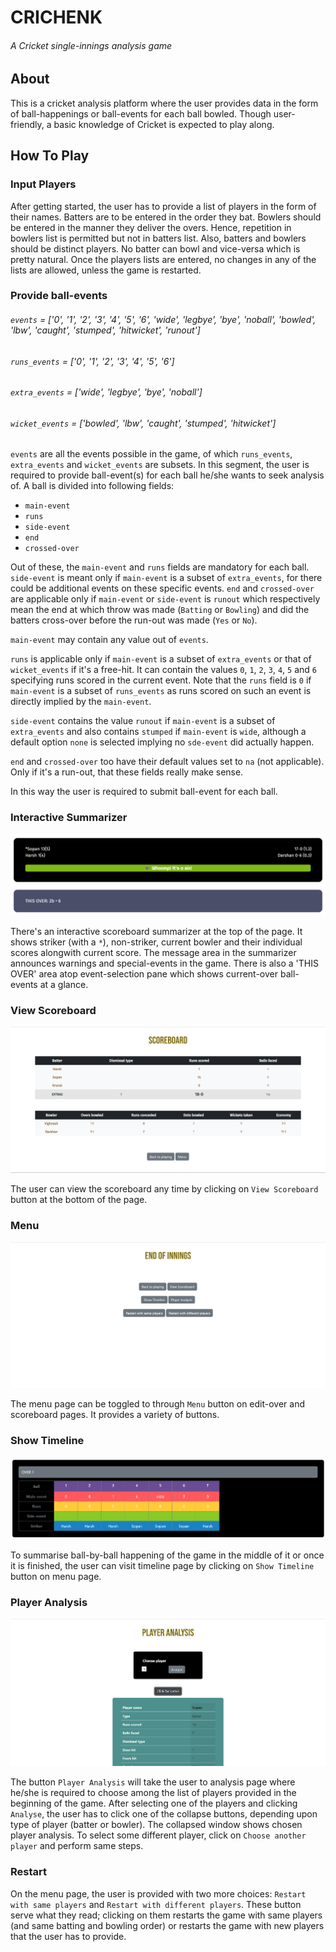 # CRICHENK
###### A Cricket single-innings analysis game

## About
This is a cricket analysis platform where the user provides data in the form of ball-happenings or ball-events for each ball bowled. Though user-friendly, a basic knowledge of Cricket is expected to play along.

## How To Play

### Input Players
After getting started, the user has to provide a list of players in the form of their names. Batters are to be entered in the order they bat. Bowlers should be entered in the manner they deliver the overs. Hence, repetition in bowlers list is permitted but not in batters list. Also, batters and bowlers should be distinct players. No batter can bowl and vice-versa which is pretty natural. Once the players lists are entered, no changes in any of the lists are allowed, unless the game is restarted.

### Provide ball-events
###### `events`                      = ['0', '1', '2', '3', '4', '5', '6', 'wide', 'legbye', 'bye', 'noball', 'bowled', 'lbw', 'caught', 'stumped', 'hitwicket', 'runout']
###### `runs_events`                 = ['0', '1', '2', '3', '4', '5', '6']
###### `extra_events`                = ['wide', 'legbye', 'bye', 'noball']
###### `wicket_events`               = ['bowled', 'lbw', 'caught', 'stumped', 'hitwicket']
`events` are all the events possible in the game, of which `runs_events`, `extra_events` and `wicket_events` are subsets.
In this segment, the user is required to provide ball-event(s) for each ball he/she wants to seek analysis of. A ball is divided into following fields:
* `main-event`
* `runs`
* `side-event`
* `end`
* `crossed-over`  

Out of these, the `main-event` and `runs` fields are mandatory for each ball. `side-event` is meant only if `main-event` is a subset of `extra_events`, for there could be additional events on these specific events. `end` and `crossed-over` are applicable only if `main-event` or `side-event` is `runout` which respectively mean the end at which throw was made (`Batting` or `Bowling`) and did the batters cross-over before the run-out was made (`Yes` or `No`).    

`main-event` may contain any value out of `events`.    

`runs` is applicable only if `main-event` is a subset of `extra_events` or that of `wicket_events` if it's a free-hit. It can contain the values `0`, `1`, `2`, `3`, `4`, `5` and `6` specifying runs scored in the current event. Note that the `runs` field is `0` if `main-event` is a subset of `runs_events` as runs scored on such an event is directly implied by the `main-event`.    

`side-event` contains the value `runout` if `main-event` is a subset of `extra_events` and also contains `stumped` if `main-event` is `wide`, although a default option `none` is selected implying no `sde-event` did actually happen.  
  
`end` and `crossed-over` too have their default values set to `na` (not applicable). Only if it's a run-out, that these fields really make sense.  
   
In this way the user is required to submit ball-event for each ball. 

### Interactive Summarizer

![Alt text](images/interactive_summarizer.png)

There's an interactive scoreboard summarizer at the top of the page. It shows striker (with a `*`), non-striker, current bowler and their individual scores alongwith current score. The message area in the summarizer announces warnings and special-events in the game. There is also a 'THIS OVER' area atop event-selection pane which shows current-over ball-events at a glance.

### View Scoreboard

![Alt text](images/scoreboard.png)

The user can view the scoreboard any time by clicking on `View Scoreboard` button at the bottom of the page.

### Menu

![Alt text](images/menu.png)

The menu page can be toggled to through `Menu` button on edit-over and scoreboard pages. It provides a variety of buttons.

### Show Timeline

![Alt text](images/timeline.png)

To summarise ball-by-ball happening of the game in the middle of it or once it is finished, the user can visit timeline page by clicking on `Show Timeline` button on menu page.

### Player Analysis

![Alt text](images/player_analysis.png)

The button `Player Analysis` will take the user to analysis page where he/she is required to choose among the list of players provided in the beginning of the game. After selecting one of the players and clicking `Analyse`, the user has to click one of the collapse buttons, depending upon type of player (batter or bowler). The collapsed window shows chosen player analysis. To select some different player, click on `Choose another player` and perform same steps.

### Restart
On the menu page, the user is provided with two more choices: `Restart with same players` and `Restart with different players`. These button serve what they read; clicking on them restarts the game with same players (and same batting and bowling order) or restarts the game with new players that the user has to provide.  
